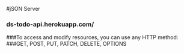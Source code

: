 #jSON Server 
### ds-todo-api.herokuapp.com/
###To access and modify resources, you can use any HTTP method:
###GET, POST, PUT, PATCH, DELETE, OPTIONS


